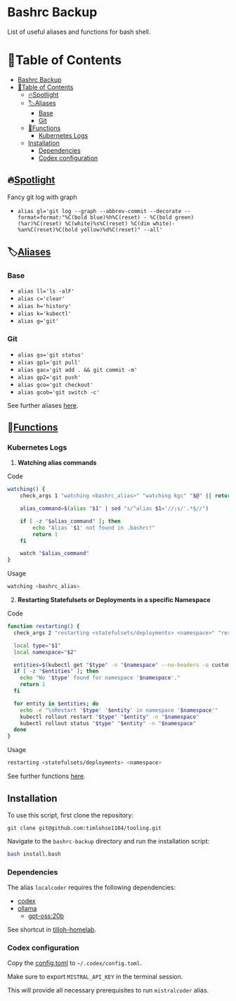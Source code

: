 # Bashrc Backup

List of useful aliases and functions for bash shell.

# 📜Table of Contents

- [Bashrc Backup](#bashrc-backup)
- [📜Table of Contents](#table-of-contents)
  - [🔥Spotlight](#spotlight)
  - [🏷️Aliases](#️aliases)
    - [Base](#base)
    - [Git](#git)
  - [🔧Functions](#functions)
    - [Kubernetes Logs](#kubernetes-logs)
  - [Installation](#installation)
    - [Dependencies](#dependencies)
    - [Codex configuration](#codex-configuration)

## 🔥[Spotlight](#spotlight)

Fancy git log with graph

- `alias gl='git log --graph --abbrev-commit --decorate --format=format:"%C(bold blue)%h%C(reset) - %C(bold green)(%ar)%C(reset) %C(white)%s%C(reset) %C(dim white)- %an%C(reset)%C(bold yellow)%d%C(reset)" --all'`

## 🏷️[Aliases](#aliases)

### Base

- `alias ll='ls -alF'`
- `alias c='clear'`
- `alias h='history'`
- `alias k='kubectl'`
- `alias g='git'`

### Git

- `alias gs='git status'`
- `alias gp1='git pull'`
- `alias gac='git add . && git commit -m'`
- `alias gp2='git push'`
- `alias gco='git checkout'`
- `alias gcob='git switch -c'`

See further aliases [here](./.bashrc-aliases).

## 🔧[Functions](#functions)

### Kubernetes Logs

1. **Watching alias commands**

Code

```bash
watching() {
    check_args 1 "watching <bashrc_alias>" "watching kgc" "$@" || return $?

    alias_command=$(alias "$1" | sed "s/^alias $1='//;s/'.*$//")

    if [ -z "$alias_command" ]; then
        echo "Alias '$1' not found in .bashrc!"
        return 1
    fi

    watch "$alias_command"
}
```

Usage

```bash
watching <bashrc_alias>
```

2. **Restarting Statefulsets or Deployments in a specific Namespace**

Code

```bash
function restarting() {
  check_args 2 "restarting <statefulsets/deployments> <namespace>" "restarting statefulset monitoring" "$@" || return $?

  local type="$1"
  local namespace="$2"

  entities=$(kubectl get "$type" -n "$namespace" --no-headers -o custom-columns=":metadata.name" | grep '^c4-.*-backend$')
  if [ -z "$entities" ]; then
    echo "No '$type' found for namespace '$namespace'."
    return 1
  fi

  for entity in $entities; do
    echo -e "\nRestart '$type' '$entity' in namespace '$namespace'"
    kubectl rollout restart "$type" "$entity" -n "$namespace"
    kubectl rollout status "$type" "$entity" -n "$namespace"
  done
}
```

Usage

```bash
restarting <statefulsets/deployments> <namespace>
```

See further functions [here](./.bashrc-functions).

## Installation

To use this script, first clone the repository:

```
git clone git@github.com:timlohse1104/tooling.git
```

Navigate to the `bashrc-backup` directory and run the installation script:

```bash
bash install.bash
```

### Dependencies

The alias `localcoder` requires the following dependencies:

- [codex](https://github.com/openai/codex)
- [ollama](https://ollama.com)
  - [gpt-oss:20b](https://ollama.com/library/gpt-oss)

See shortcut in [tilloh-homelab](https://github.com/timlohse1104/homelab).

### Codex configuration

Copy the [config.toml](./codex/config.toml) to `~/.codex/config.toml`.

Make sure to export `MISTRAL_API_KEY` in the terminal session.

This will provide all necessary prerequisites to run `mistralcoder` alias.